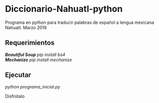 # Diccionario-Nahuatl-python
Programa en python para traducir palabras de español a lengua mexicana Nahuatl. 
Marzo 2019

## Requerimientos

_**Beautiful Soup** 
pip install bs4                                                                    
**Mechanize**
pip install mechanize_

## Ejecutar
_python programa_inicial.py_

Disfrútalo
